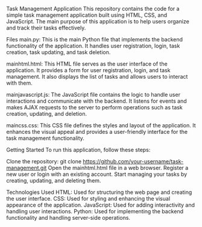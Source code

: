 Task Management Application
This repository contains the code for a simple task management application built using HTML, CSS, and JavaScript. The main purpose of this application is to help users organize and track their tasks effectively.

Files
main.py: This is the main Python file that implements the backend functionality of the application. It handles user registration, login, task creation, task updating, and task deletion.

mainhtml.html: This HTML file serves as the user interface of the application. It provides a form for user registration, login, and task management. It also displays the list of tasks and allows users to interact with them.

mainjavascript.js: The JavaScript file contains the logic to handle user interactions and communicate with the backend. It listens for events and makes AJAX requests to the server to perform operations such as task creation, updating, and deletion.

maincss.css: This CSS file defines the styles and layout of the application. It enhances the visual appeal and provides a user-friendly interface for the task management functionality.

Getting Started
To run this application, follow these steps:

Clone the repository: git clone https://github.com/your-username/task-management.git
Open the mainhtml.html file in a web browser.
Register a new user or login with an existing account.
Start managing your tasks by creating, updating, and deleting them.

Technologies Used
HTML: Used for structuring the web page and creating the user interface.
CSS: Used for styling and enhancing the visual appearance of the application.
JavaScript: Used for adding interactivity and handling user interactions.
Python: Used for implementing the backend functionality and handling server-side operations.
